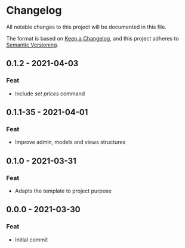 # Changelog
All notable changes to this project will be documented in this file.

The format is based on [Keep a Changelog](https://keepachangelog.com/en/1.0.0/),
and this project adheres to [Semantic Versioning](https://semver.org/spec/v2.0.0.html).

## 0.1.2 - 2021-04-03
### Feat
- Include *set prices* command

## 0.1.1-35 - 2021-04-01
### Feat
- Improve admin, models and views structures

## 0.1.0 - 2021-03-31
### Feat
- Adapts the template to project purpose

## 0.0.0 - 2021-03-30
### Feat
- Initial commit